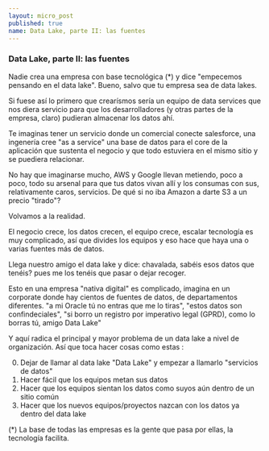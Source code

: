```yaml
---
layout: micro_post
published: true
name: Data Lake, parte II: las fuentes
---
```


### Data Lake, parte II: las fuentes

Nadie crea una empresa con base tecnológica (*) y dice "empecemos pensando en el data lake". Bueno, salvo que tu empresa sea de data lakes.

Si fuese así lo primero que crearísmos sería un equipo de data services que nos diera servicio para que los desarrolladores (y otras partes de la empresa, claro) pudieran almacenar los datos ahí.

Te imaginas tener un servicio donde un comercial conecte salesforce, una ingenería cree "as a service" una base de datos para el core de la aplicación que sustenta el negocio y que todo estuviera en el mismo sitio y se puediera relacionar. 

No hay que imaginarse mucho, AWS y Google llevan metiendo, poco a poco, todo su arsenal para que tus datos vivan allí y los consumas con sus, relativamente caros, servicios. De qué si no iba Amazon a darte S3 a un precio "tirado"?

Volvamos a la realidad.

El negocio crece, los datos crecen, el equipo crece, escalar tecnología es muy complicado, así que divides los equipos y eso hace que haya una o varias fuentes más de datos.

Llega nuestro amigo el data lake y dice: chavalada, sabéis esos datos que tenéis? pues me los tenéis que pasar o dejar recoger.

Esto en una empresa "nativa digital" es complicado, imagina en un corporate donde hay cientos de fuentes de datos, de departamentos diferentes. "a mi Oracle tú no entras que me lo tiras", "estos datos son confindeciales", "si borro un registro por imperativo legal (GPRD), como lo borras tú, amigo Data Lake"

Y aquí radica el principal y mayor problema de un data lake a nivel de organización. Así que toca hacer cosas como estas :

0) Dejar de llamar al data lake "Data Lake" y empezar a llamarlo "servicios de datos"
1) Hacer fácil que los equipos metan sus datos
2) Hacer que los equipos sientan los datos como suyos aún dentro de un sitio común
3) Hacer que los nuevos equipos/proyectos nazcan con los datos ya dentro del data lake 












(*) La base de todas las empresas es la gente que pasa por ellas, la tecnología facilita.


